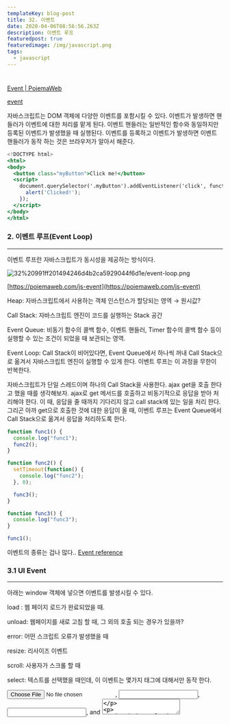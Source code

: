 ```yaml
---
templateKey: blog-post
title: 32. 이벤트
date: 2020-04-06T08:56:56.263Z
description: 이벤트 루프
featuredpost: true
featuredimage: /img/javascript.png
tags:
  - javascript
---
```


#

[Event | PoiemaWeb](https://poiemaweb.com/js-event)

[event](https://tmmoond8.github.io/web-basic-study/event/)

자바스크립트는 DOM 객체에 다양한 이벤트를 포함시킬 수 있다. 이벤트가 발생하면 핸들러가 이벤트에 대한 처리를 맡게 된다. 이벤트 핸들러는 일반적인 함수와 동일하지만 등록된 이벤트가 발생했을 때 실행된다.
이벤트를 등록하고 이벤트가 발생하면 이벤트 핸들러가 동작 하는 것은 브라우저가 알아서 해준다.

```jsx
<!DOCTYPE html>
<html>
<body>
  <button class="myButton">Click me!</button>
  <script>
    document.querySelector('.myButton').addEventListener('click', function () {
      alert('Clicked!');
    });
  </script>
</body>
</html>
```

### 2. 이벤트 루프(Event Loop)

---

이벤트 루프란 자바스크립트가 동시성을 제공하는 방식이다.

![32%20991ff201494246d4b2ca5929044f6d1e/event-loop.png](32%20991ff201494246d4b2ca5929044f6d1e/event-loop.png)

[https://poiemaweb.com/js-event](https://poiemaweb.com/js-event)

Heap: 자바스크립트에서 사용하는 객체 인스턴스가 할당되는 영역 → 원시값?

Call Stack: 자바스크립트 엔진이 코드를 실행하는 Stack 공간

Event Queue: 비동기 함수의 콜백 함수, 이벤트 핸들러, Timer 함수의 콜백 함수 등이 실행할 수 있는 조건이 되었을 때 보관되는 영역.

Event Loop: Call Stack이 비어있다면, Event Queue에서 하나씩 꺼내 Call Stack으로 옮겨서 자바스크립트 엔진이 실행할 수 있게 한다. 이벤트 루프는 이 과정을 무한이 반복한다.

자바스크립트가 단일 스레드이며 하나의 Call Stack을 사용한다. ajax get을 호출 한다고 했을 때를 생각해보자. ajax로 get 메서드를 호출하고 비동기적으로 응답을 받아 처리해야 한다. 이 때, 응답을 줄 때까지 기다리지 않고 call stack에 있는 일을 처리 한다. 그리곤 아까 get으로 호출한 것에 대한 응답이 올 때, 이벤트 루프는 Event Queue에서 Call Stack으로 옮겨서 응답을 처리하도록 한다.

```jsx
function func1() {
  console.log("func1");
  func2();
}

function func2() {
  setTimeout(function() {
    console.log("func2");
  }, 0);

  func3();
}

function func3() {
  console.log("func3");
}

func1();
```

이벤트의 종류는 겁나 많다.. [Event reference](https://developer.mozilla.org/en-US/docs/Web/Events)

### 3.1 UI Event

---

아래는 window 객체에 넣으면 이벤트를 발생시킬 수 있다.

load : 웹 페이지 로드가 완료되었을 때.

unload: 웹페이지를 새로 고침 할 때, 그 외의 호출 되는 경우가 있을까?

error: 어떤 스크립트 오류가 발생했을 때

resize: 리사이즈 이벤트

scroll: 사용자가 스크롤 할 때

select: 텍스트를 선택했을 때인데, 이 이벤트는 몇가지 태그에 대해서만 동작 한다.

<input type="file">, <input type="password">, <input type="text">, and <textarea>

`window.onloadstart`, `window.onloadend` 는 없다. 얘네들은 리소스 요청 또는 XMLHttpRequest 요청을 할 때 사용하는 것으로 보인다.

[event window](https://tmmoond8.github.io/web-basic-study/event/event.window.html)

### 3.2 Keyboard Event

---

keydown: 키를 누르는 동안 발생

keyup: 키를 누르고 떼는 순간 발생

keypress: 키를 누르고 뗄 때 발생, deprecated. Meta, Alt, Arrow Key 등에서는 발생하지 않는다.

Deprecated
This feature is no longer recommended. Though some browsers might still support it, it may have already been removed from the relevant web standards, may be in the process of being dropped, or may only be kept for compatibility purposes. Avoid using it, and update existing code if possible; see the compatibility table at the bottom of this page to guide your decision. Be aware that this feature may cease to work at any time.

> The keypress event is fired when a key that produces a character value is pressed down. Examples of keys that produce a character value are alphabetic, numeric, and punctuation keys. Examples of keys that don't produce a character value are modifier keys such as Alt, Shift, Ctrl, or Meta.

[keyboard event](https://tmmoond8.github.io/web-basic-study/event/event.keyboard.html)

### 3.3 Mouse Event

---

onclick: 마우스를 눌럿다가 뗏을 때 발생

ondblclick: 마우스를 더블 클릭시 발생

onmousedown: 마우스를 누를 때 발생

onmouseup: 마우스를 눌렀다가 뗏을때 발생

onmousemove: 마우스를 이동할 때 발생

onmouseover: 마우스 포인트가 특정 엘리먼트의 영역으로 들어갈 때 발생

onmouseout: 마우스 포인트가 특정 엘리먼트의 영역을 벗어날 때 발생

[click event](https://tmmoond8.github.io/web-basic-study/event/event.mouse.html)

### 3.4 Focus Event

---

focust: input 엘리먼트가 선택되었을 때 발생

blur: input 엘리먼트가 선택되었다가 다른 요소가 선택될 때 발생

> focus 이벤트는 기본적으로 input Element에서만 동작하지만, tabindex를 속성으로 넣어주면 focus 이벤트를 받을 수 있게 된다.

[event focus](https://tmmoond8.github.io/web-basic-study/event/event.focus.html)

### 3.5 Form Event

---

input, change: oninput, onchange 이벤트는 input 태그나 select, textarea 등의 인풋 엘리먼트들의 입력이 되었을 때 발생한다. 또한 contenteditable 엘리먼트에 대해서도 두 개의 이벤트는 동작한다.

> - **w3schools -**
>   The difference is that the oninput event occurs immediately after the value of an element has changed, while onchange occurs when the element loses focus, after the content has been changed. The other difference is that the onchange event also works on <select> elements.

select, checkbox의 경우 oninput, onchange 사이의 동작의 차이가 없었지만, input에서 텍스트를 입력 받을 때는 조금 달랐다. oninput의 경우는 키를 입력하는 즉시 이벤트가 터졌고, onchange 이벤트는 blur될 때 그리고 값이 이전과 다른 값일 때 터졌다. 그리고 인풋 창에서 입력 하는 것이 아닌 script로 값을 변경하는 것으로는 이벤트가 발생하지 않았다.

form에 inline으로 onsubmit 속성으로 함수를 넣었을 때는 왜 안될까?

[event form](https://tmmoond8.github.io/web-basic-study/event/event.form.html)

### 3.6 Clipboard Event

---

Clipboard Event는 `execCommand API` 또는 `ClipboardAPI` 로 구현할 수 있지만, `ClipboardAPI` 는 대부분의 브라우저에서 지원하지 않는 스펙이기에 `execCommand API` 를 사용하여 구현을 해야 한다.

![32%20991ff201494246d4b2ca5929044f6d1e/_2019-12-22__3.43.02.png](32%20991ff201494246d4b2ca5929044f6d1e/_2019-12-22__3.43.02.png)

```jsx
document.querySelector("#copy-btn").addEventListener("click", function() {
  document.querySelector("#input1").select();
  document.execCommand("copy");
});
```

clipboard event를 사용할 때도 조금 유의해야 할 것이 있다. safari에서 조금 다르게 처리를 해줘야 하기 때문이다.

```jsx
const handleCopy = (event) => {
  if (isIOS()) {
    const range = document.createRange();
    range.selectNodeContents(refCopyText.current);
    const selection = window.getSelection();
    selection!.removeAllRanges();
    selection!.addRange(range);
    refCopyText.current.setSelectionRange(0, 999999);
  } else {
    refCopyText.current.select();
  }
  document.execCommand('copy');
  toast.success(`${title} copied`)
  setCopyText('COPIED');
}
```

paste 이벤트는 어떻게 쓰지??

[event clipboard](https://tmmoond8.github.io/web-basic-study/event/event.clipboard.html)

## 이벤트를 등록하는 방식

---

1. inline으로 등록하는 방식

   ```jsx
   ...
     <button onclick="myHandler1();">Click me</button>
     <script>
       function myHandler1() {
         alert('myHandler1');
       }
       function myHandler2() {
         alert('myHandler2');
       }
     </script>
   ...
   ```

   추천하지 않는 방식이라고 한다.

   `this === window`

2. 속성으로 등록하는 방식

   ```jsx
   document.querySelector("#rec2").onclick = function() {
     console.log("onclick");
   };
   ```

   `this === document.querySelector('#rec2')`

3. addEventListener로 등록하는 방식

   ```jsx
   document.querySelector("#rec2").addEventListener("click", function() {
     console.log("add event 1");
   });

   document.querySelector("#rec2").addEventListener("click", function(e) {
     console.log("add event 2");
   });
   ```

   여러 이벤트를 등록할 수 있다.

   `this === document.querySelector('#rec2')`

PoiemaWeb에서는 addEventListener로 등록해야지 버블링, 캡쳐링 되는 것처럼 얘기 했지만, 위 모든 방식에서 버블링과 캡쳐링이 되는 것으로 보인다. 물론 캡쳐링은 addEventListener에서만 할 수 있을 것같다.

## 이벤트 버블링, 캡쳐링

---

이벤트 버블링 - 하위 엘리먼트에서 상위 엘리먼트로 이벤트가 전파되는 특성

![https://joshua1988.github.io/images/posts/web/javascript/event/event-bubble.png](https://joshua1988.github.io/images/posts/web/javascript/event/event-bubble.png)

```html
<body>
  <div class="one">
    <div class="two">
      <div class="three"></div>
    </div>
  </div>
</body>
<script>
  var divs = document.querySelectorAll("div");
  divs.forEach(function(div) {
    div.addEventListener("click", logEvent);
  });

  function logEvent(event) {
    console.log(event.currentTarget.className);
  }
</script>
```

이벤트 캡쳐링 - 버블링의 반대방향으로 진행

![https://joshua1988.github.io/images/posts/web/javascript/event/event-capture.png](https://joshua1988.github.io/images/posts/web/javascript/event/event-capture.png)

```html
<body>
  <div class="one">
    <div class="two">
      <div class="three"></div>
    </div>
  </div>
</body>

<script>
  var divs = document.querySelectorAll("div");
  divs.forEach(function(div) {
    div.addEventListener("click", logEvent, {
      // 캡쳐링으로 설정. default는 false이므로 버블링으로 동작한다.
      capture: true,
    });
  });

  function logEvent(event) {
    console.log(event.currentTarget.className);
  }
</script>
```

## Event 객체

---

**target 과 currentTarget**

target: 실제로 이벤트 때 클릭된 객체

currentTarget: 실제로 이벤트가 발생된 객체일 수 있지만, 전파를 통해 이벤트가 호출된 객체

아래 예제를 보면 실제로 이벤트를 등록한 객체는 div 지만, p를 클릭 하였을 때 클릭 이벤트가 발생되며 `target`, `currentTarget` 은 각각 p, div 가 된다.

```html
<!DOCTYPE html>
<html lang="en">
  <head>
    <meta charset="UTF-8" />
    <meta name="viewport" content="width=device-width, initial-scale=1.0" />
    <meta http-equiv="X-UA-Compatible" content="ie=edge" />
    <title>event object</title>
  </head>
  <body>
    <div
      id="rec1"
      style="position: absolute; width: 100px; height: 100px; background-color: red;"
    >
      <p>abcde</p>
    </div>
    <script>
      document.querySelector("#rec1").addEventListener("click", function(e) {
        console.log(e.target); // p
        console.log(e.currentTarget); // div
      });
    </script>
  </body>
</html>
```

[event object](https://tmmoond8.github.io/web-basic-study/event/event.object.html)

type: 이벤트 id, (keydown, keyup, click 등)

cancelable: 이벤트를 중지할 수 있는지의 대한 값 true/false

**이벤트 발생 변경**

```jsx
e.preventDefault(); // 기본 이벤트 중단
e.stopPropagation(); // 이벤트 전파 중단

return false; // 이벤트 둘 다 중단
```

### 이벤트 위임

---

파일 리스트를 나열하는 table tag가 있다고 생각하자. 만약 리스트가 10만개 이상일 경우, 리스트 아이템에 일일이 이벤트를 걸면 10만개의 이벤트가 등록되는 것이다. 이런 이벤트를 더욱 효율적으로 처리할 수 있는 것이 이벤트 위임인데, 리스트 아이템을 감싸고 있는 상위에 이벤트를 걸어서 처리 하는 방식이다.

### 참고

---

[이벤트 참조](https://developer.mozilla.org/ko/docs/Web/Events)

[oninput Event](https://www.w3schools.com/jsref/event_oninput.asp)

[JavaScript 클립보드 복사 구현하기](https://velog.io/@godori/js-clipboard-copy)

[이벤트 버블링, 이벤트 캡처 그리고 이벤트 위임까지](https://joshua1988.github.io/web-development/javascript/event-propagation-delegation/)
